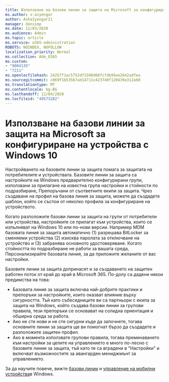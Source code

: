 ```yaml
---
title: Използване на базови линии за защита на Microsoft за конфигуриране на устройства с Windows 10
ms.author: v-aiyengar
author: AshaIyengar21
manager: dansimp
ms.date: 12/03/2020
ms.audience: Admin
ms.topic: article
ms.service: o365-administration
ROBOTS: NOINDEX, NOFOLLOW
localization_priority: Normal
ms.collection: Adm_O365
ms.custom:
- "9004135"
- "7211"
ms.openlocfilehash: 24257f1ac5752df1598d08fcfdb95ee2642adfea
ms.sourcegitcommit: c069f1b53567ad14711c423740f120439a312a60
ms.translationtype: MT
ms.contentlocale: bg-BG
ms.lasthandoff: 12/04/2020
ms.locfileid: "49573282"
---
```

# <a name="use-microsoft-intune-security-baselines-to-configure-windows-10-devices"></a>Използване на базови линии за защита на Microsoft за конфигуриране на устройства с Windows 10

Настройването на базовите линии за защита помага за защитата на потребителите и устройствата. Базовите линии за защита са настройките на Windows предварително конфигурирани групи, използвани за прилагане на известна група настройки и стойности по подразбиране, Препоръчани от съответните екипи за защита. Чрез създаване на профил на базова линия за защита, можете да създадете шаблон, който се състои от няколко профила за конфигуриране на устройството.

Когато разположите базови линии за защита на групи от потребители или устройства, настройките се прилагат към устройства, които се изпълняват на Windows 10 или по-нови версии. Например MDM базовата линия за защита автоматично (1) разрешава BitLocker за сменяеми устройства (2) изисква паролата за отключване на устройство и (3) забранява основното удостоверяване. Когато стойността по подразбиране не работи за вашата среда, Персонализирайте базовата линия, за да приложите желаните от вас настройки.

Базовите линии за защита допринасят и за създаването на защитен работен поток от край до край в Microsoft 365. По-долу са дадени някои предимства на това:

- Базовата линия за защита включва най-добрите практики и препоръки за настройките, които оказват влияние върху сигурността. Тъй като събеседниците ви са партньори с екипа за защита на Windows, който създава базови линии за групови правила, тези препоръки се основават на солидна ориентация и обширна среда за работа.
- Ако не сте нови и не сте сигурни къде да започнете, тогава основните линии за защита ще ви помогнат бързо да създадете и разположите защитен профил.
- Ако в момента използвате групови правила, тогава преминаването към настройки за целите на управлението е много по-лесно с базовите линии за защита, тъй като те са вградени в "Настройки" и включват възможностите за авангарден мениджмънт за управлението.

За да научите повече, вижте [базови линии](https://go.microsoft.com/fwlink/?linkid=2141503) и [управление на мобилни устройства](https://go.microsoft.com/fwlink/?linkid=2141701)в Windows.